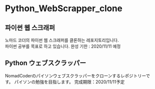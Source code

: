 # Python_WebScrapper_clone

## 파이썬 웹 스크래퍼
노마드 코더의 파이썬 웹 스크래퍼를 클론하는 레포지토리입니다.<br>
파이썬 공부를 목표로 하고 있습니다.
완성 기한 : 2020/11/11 예정

## Python ウェブスクラッパー
NomadCoderのパイソンウェブスクラッパーをクローンするレポジトリーです。
パイソンの勉強を目指します。
完成期限：2020/11/11予定
